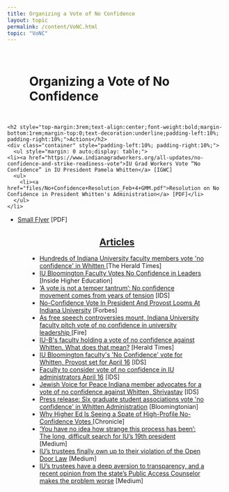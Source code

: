 ```yaml
---
title: Organizing a Vote of No Confidence
layout: topic
permalink: /content/VoNC.html
topic: "VoNC"
---
```

<h1 style = "margin-bottom:1rem;padding-top:2rem;line-height:normal;z-index: 5; top: 0;padding-left:10%; padding-right:10%;">Organizing a Vote of No Confidence</h1>
    </div>
    <br>
    
    <h2 style="top-margin:3rem;text-align:center;font-weight:bold;margin-bottom:1rem;margin-top:0;text-decoration:underline;padding-left:10%; padding-right:10%;">Actions</h2>
    <div class="container" style="padding-left:10%; padding-right:10%;">
      <ul style="margin: 0 auto;display: table;">
	<li><a href="https://www.indianagradworkers.org/all-updates/no-confidence-and-strike-readiness-vote">IU Grad Workers Vote “No Confidence” in IU President Pamela Whitten</a> [IGWC]
	  <ul>
	    <li><a href="files/No+Confidence+Resolution_Feb+4+GMM.pdf">Resolution on No Confidence in President Whitten's Administration</a> [PDF]</li>
	  </ul>
	</li>
<ul><li><a href="files/VoNC_SMALLFLYER.pdf">Small Flyer</a> [PDF]</li>
</ul></li>
      </ul>	
    </div>
    <br>
<h2 style="top-margin:3rem;text-align:center;font-weight:bold;margin-bottom:1rem;margin-top:0;text-decoration:underline;padding-left:10%; padding-right:10%;">Articles</h2>
    <div class="container" style="padding-left:10%; padding-right:10%;">
      <ul style="margin: 0 auto;display: table;">
	 <li><a href="https://www.heraldtimesonline.com/story/news/education/campus/2024/04/17/indiana-university-faculty-vote-no-confidence-in-president-pamela-whitten/73354731007/"> Hundreds of Indiana University faculty members vote 'no confidence' in Whitten </a> [The Herald Times]</li> 
	<li><a href="https://www.insidehighered.com/news/quick-takes/2024/04/17/iu-bloomington-faculty-votes-no-confidence-leaders?utm_source=Inside+Higher+Ed&utm_campaign=e1e7c022a3-DNU_2021_COPY_02&utm_medium=email&utm_term=0_1fcbc04421-e1e7c022a3-235582933&mc_cid=e1e7c022a3&mc_eid=95f5fc8b41"> IU Bloomington Faculty Votes No Confidence in Leaders </a> [Inside Higher Education]</li>
	<li><a href="https://www.idsnews.com/article/2024/04/a-vote-is-not-a-temper-tantrum-no-confidence-movement-years-of-tension-iu-president-pamela-whitten">‘A vote is not a temper tantrum’: No confidence movement comes from years of tension</a> [IDS]</li>
	 <li><a href="https://www.forbes.com/sites/michaeltnietzel/2024/04/07/no-confidence-vote-in-president--provost-looms-at-indiana-university/?sh=33d391f6350d">No-Confidence Vote In President And Provost Looms At Indiana University</a> [Forbes]</li>
	 <li><a href="https://www.thefire.org/news/free-speech-controversies-mount-indiana-university-faculty-pitch-vote-no-confidence-university"> As free speech controversies mount, Indiana University faculty pitch vote of no confidence in university leadership
</a> [Fire]</li>
	 <li><a href="https://www.heraldtimesonline.com/story/news/local/2024/04/14/indiana-universitys-president-faces-a-no-confidence-vote-from-faculty/73305332007/">IU-B's faculty holding a vote of no confidence against Whitten. What does that mean?</a> [Herald Times]</li>
	 <li><a href="https://indianapublicmedia.org/news/iu-bloomington-facultys-no-confidence-vote-for-whitten-provost-set-for-april-16.php">IU Bloomington faculty's 'No Confidence' vote for Whitten, Provost set for April 16</a> [IDS]</li>
	<li><a href="https://www.idsnews.com/article/2024/04/faculty-to-consider-vote-of-no-confidence-in-iu-administrators-april-16?utm_source=dailyheadlines&utm_medium=email&utm_campaign=article-email-link">Faculty to consider vote of no confidence in IU administrators April 16</a> [IDS]</li>
      	<li><a href="https://www.idsnews.com/article/2024/02/jewish-voice-for-peace-member-advocates-no-confidence-against-whitten-shrivastav?utm_source=dailyheadlines&utm_medium=email&utm_campaign=article-email-link">Jewish Voice for Peace Indiana member advocates for a vote of no confidence against Whitten, Shrivastav</a> [IDS]</li>
	<li><a href="https://bloomingtonian.com/2024/02/27/press-release-six-graduate-student-associations-vote-no-confidence-in-whitten-administration/">Press release: Six graduate student associations vote 'no confidence' in Whitten Administration</a> [Bloomingtonian] </li>
	<li><a href="https://www.chronicle.com/article/why-higher-ed-is-seeing-a-spate-of-high-profile-no-confidence-votes"> Why Higher Ed Is Seeing a Spate of High-Profile No-Confidence Votes </a> [Chronicle] </li>
	<li><a href="https://medium.com/@stevesan/you-have-no-idea-how-strange-this-process-has-been-the-difficult-search-for-iu-s-19th-president-f61b473014d4">‘You have no idea how strange this process has been’: The long, difficult search for IU’s 19th president</a> [Medium]</li>
	<li><a href="https://medium.com/@stevesan/ius-trustees-finally-own-up-to-their-violation-of-the-open-door-law-6981b57db55f">IU’s trustees finally own up to their violation of the Open Door Law</a> [Medium]</li>
	<li><a href="https://medium.com/@stevesan/ius-trustees-have-a-deep-aversion-to-transparency-and-a-recent-opinion-from-the-state-s-public-6c40101a5ee1">IU’s trustees have a deep aversion to transparency, and a recent opinion from the state’s Public Access Counselor makes the problem worse</a> [Medium]</li>
      </ul>	
    </div>
    <br>
